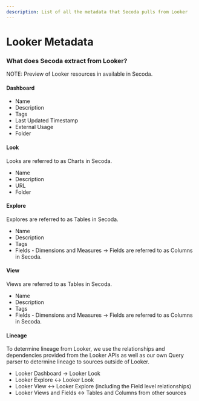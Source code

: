 ```yaml
---
description: List of all the metadata that Secoda pulls from Looker
---
```


# Looker Metadata

### What does Secoda extract from Looker?

NOTE: Preview of Looker resources in available in Secoda.&#x20;

#### Dashboard

* Name
* Description
* Tags
* Last Updated Timestamp
* External Usage
* Folder

#### Look

Looks are referred to as Charts in Secoda.

* Name
* Description
* URL
* Folder

#### Explore

Explores are referred to as Tables in Secoda.

* Name
* Description
* Tags
* Fields - Dimensions and Measures -> Fields are referred to as Columns in Secoda.

#### View

Views are referred to as Tables in Secoda.

* Name
* Description
* Tags
* Fields - Dimensions and Measures -> Fields are referred to as Columns in Secoda.

#### Lineage

To determine lineage from Looker, we use the relationships and dependencies provided from the Looker APIs as well as our own Query parser to determine lineage to sources outside of Looker.

* Looker Dashboard -> Looker Look
* Looker Explore <-> Looker Look
* Looker View <-> Looker Explore (including the Field level relationships)
* Looker Views and Fields <-> Tables and Columns from other sources

